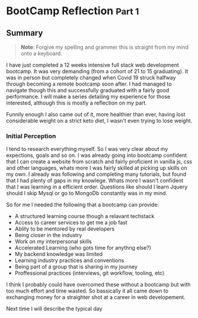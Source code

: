 <head>
  <link 
      rel="stylesheet" 
      type="text/css" 
      media="all" 
      href="../color.css"/>
  <link 
      rel="stylesheet" 
      type="text/css" 
      media="all" 
      href="../CSS.css"/>
  <link 
      href="https://fonts.googleapis.com/css?family=Fira+Mono:500&display=swap" 
      rel="stylesheet">

<style> 
</style>
</head>    

# <span class="Grey">BootCamp Reflection </span><small><span class="Magenta">Part 1</span></small> 
## Summary 

> **Note**: Forgive my spelling and grammer this is straight from my mind onto a keyboard.

<span class="DarkViolet">
    I have just completed a 12 weeks intensive full stack web development bootcamp. It was very demanding (from a cohort of 21 to 15 graduating). It was in person but completely changed when Covid 19 struck halfway through becoming a remote bootcamp soon after. I had managed to navigate though this and successfully graduated with a fairly good performance.
    I will make a series detailing my experience for those interested, although this is mostly a reflection on my part.
</span>

Funnily enough I also came out of it, more healthier than ever, having lost considerable weight on a strict keto diet, I wasn't even trying to lose weight.

### Initial Perception 

I tend to research everything myself. So I was very clear about my expections, goals and so on. I was already going into bootcamp confident that I can create a website from scratch and fairly proficient in vanilla js, css and other languages, whats more I was fairly skilled at picking up skills on my own. I already was following and completing many tutorials, but found that I had plenty of gaps in my knowlege. Whats more I wasn't confident that I was learning in a efficient order. Questions like should I learn Jquery should I skip Mysql or go to MongoDb constantly was in my mind. 

So for me I needed the following that a bootcamp can provide:
- A structured learning course though a relavant techstack
- Access to career services to get me a job fast 
- Ablity to be mentored by real developers
- Being closer in the industry 
- Work on my interpersonal skills 
- Accelerated Learning (who gots time for anythng else?)
- My backend knowledge was limited
- Learning industry practices and conventions
- Being part of a group that is sharing in my journey
- Proffessional practices (interviews, git workflow, tooling, etc)

I think I probably could have overcomed these without a bootcamp but with too much effort and time wasted. So bassically it all came down to exchanging money for a straighter shot at a career in web developement.

<span class="Tomato">Next time I will describe the typical day</span>